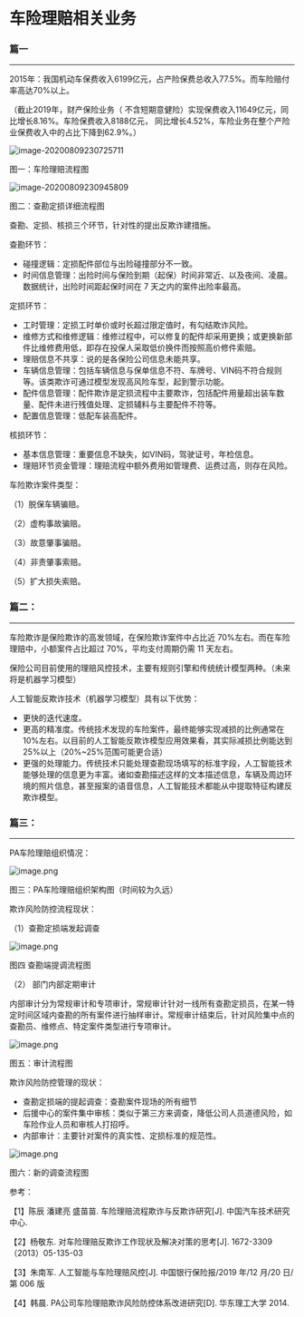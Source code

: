 # 车险理赔相关业务

### 篇一

------

2015年：我国机动车保费收入6199亿元，占产险保费总收入77.5%。而车险赔付率高达70%以上。

（截止2019年，财产保险业务（ 不含短期意健险）实现保费收入11649亿元，同比增长8.16%。车险保费收入8188亿元， 同比增长4.52%，车险业务在整个产险业保费收入中的占比下降到62.9%。）

![image-20200809230725711](https://i.loli.net/2020/08/09/PtBHpmS945yNKO3.png)

图一：车险理赔流程图

![image-20200809230945809](https://i.loli.net/2020/08/09/TFhiSaNKJvtg9U6.png)

图二：查勘定损详细流程图

查勘、定损、核损三个环节，针对性的提出反欺诈建措施。

查勘环节：

- 碰撞逻辑：定损配件部位与出险碰撞部分不一致。
- 时间信息管理：出险时间与保险到期（起保）时间非常近、以及夜间、凌晨。数据统计，出险时间距起保时间在 7 天之内的案件出险率最高。

定损环节：

- 工时管理：定损工时单价或时长超过限定值时，有勾结欺诈风险。
- 维修方式和维修逻辑：维修过程中，可以修复的配件却采用更换；或更换新部件比维修费用低，即存在投保人采取低价换件而按照高价修件索赔。
- 理赔信息不共享：说的是各保险公司信息未能共享。
- 车辆信息管理：包括车辆信息与保单信息不符、车牌号、VIN码不符合规则等。该类欺诈可通过模型发现高风险车型，起到警示功能。
- 配件信息管理：配件欺诈是定损流程中主要欺诈，包括配件用量超出装车数量、配件未进行残值处理、定损辅料与主要配件不符等。
- 配置信息管理：低配车装高配件。

核损环节：

- 基本信息管理：重要信息不缺失，如VIN码，驾驶证号，年检信息。
- 理赔环节资金管理：理赔流程中额外费用如管理费、运费过高，则存在风险。

车险欺诈案件类型：

（1）脱保车辆骗赔。

（2）虚构事故骗赔。

（3）故意肇事骗赔。

（4）非责肇事索赔。

（5）扩大损失索赔。

### 篇二：

------

车险欺诈是保险欺诈的高发领域，在保险欺诈案件中占比近 70%左右。而在车险理赔中，小额案件占比超过 70%，平均支付周期仍需 11 天左右。

保险公司目前使用的理赔风控技术，主要有规则引擎和传统统计模型两种。（未来将是机器学习模型）

人工智能反欺诈技术（机器学习模型）具有以下优势：

- 更快的迭代速度。
- 更高的精准度。传统技术发现的车险案件，最终能够实现减损的比例通常在 10%左右。以目前的人工智能反欺诈模型应用效果看，其实际减损比例能达到 25%以上（20%~25%范围可能更合适）
- 更强的处理能力。传统技术只能处理查勘现场填写的标准字段，人工智能技术能够处理的信息更为丰富。诸如查勘描述这样的文本描述信息，车辆及周边环境的照片信息，甚至报案的语音信息，人工智能技术都能从中提取特征构建反欺诈模型。

### 篇三：

------

PA车险理赔组织情况：

![image.png](https://i.loli.net/2020/08/14/JYHKBmvMcPdLUfS.png)

图三：PA车险理赔组织架构图（时间较为久远）

欺诈风险防控流程现状：

（1）查勘定损端发起调查

![image.png](https://i.loli.net/2020/08/14/msRgj4KZ1NGLoQP.png)

图四 查勘端提调流程图

（2） 部门内部定期审计

内部审计分为常规审计和专项审计，常规审计针对一线所有查勘定损员，在某一特定时间区域内查勘的所有案件进行抽样审计。常规审计结束后，针对风险集中点的查勘员、维修点、特定案件类型进行专项审计。

![image.png](https://i.loli.net/2020/08/14/DkviSPyCXV2MwOB.png)

图五：审计流程图

欺诈风险防控管理的现状：

- 查勘定损端的提起调查：查勘案件现场的所有细节
- 后援中心的案件集中审核：类似于第三方来调查，降低公司人员道德风险，如车险作业人员和审核人打招呼。
- 内部审计：主要针对案件的真实性、定损标准的规范性。

![image.png](https://i.loli.net/2020/08/14/dPRco4vtDaXyA3g.png)

图六：新的调查流程图



参考：

【1】陈辰 潘建亮 盛苗苗. 车险理赔流程欺诈与反欺诈研究[J]. 中国汽车技术研究中心.

【2】杨敬东. 对车险理赔反欺诈工作现状及解决对策的思考[J]. 1672-3309（2013）05-135-03

【3】朱南军. 人工智能与车险理赔风控[J]. 中国银行保险报/2019 年/12 月/20 日/第 006 版

【4】韩晨. PA公司车险理赔欺诈风险防控体系改进研究[D].  华东理工大学 2014.

